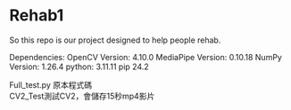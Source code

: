 # Rehab1
So this repo is our project designed to help people rehab.  

Dependencies:
OpenCV Version: 4.10.0
MediaPipe Version: 0.10.18
NumPy Version: 1.26.4
python: 3.11.11
pip 24.2


Full_test.py 原本程式碼  
CV2_Test測試CV2，會儲存15秒mp4影片
